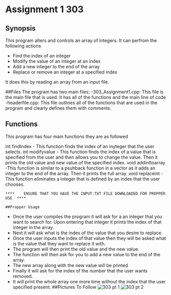 # Assignment 1 303 
## Synopsis 
This program alters and controls an array of
integers. It can perfrom the following actions 
- Find the index of an integer 
- Modify the value of an integer at an index 
- Add a new integer to the end of the array 
- Replace or remove an integer at a specified index 

It does this by reading an array from an input file.

##Files
The program has two main files;
-303_Assignment1.cpp: This file is the main file that is used. It has all of the functions and the main line of code 
-headerfile.cpp: This file outlines all of the functions that are used in the program and clearly defines them with comments. 


## Functions 
This program has four main functions they are as followed

int findIndex
	- This function finds the index of an inyteger that the user selects. 
int modifyvalue 
	- This function finds the index of a value that is specified from the user and then allows you to change the value. Then it prints the old value and new value of the specified index. 
void addinttoarray 
	-This function is similar to a psuhback function in a vector as it adds an integer to the end of the array. Then it prints the full array. 
void replaceint 
	-This function eliminates a integer that is defined by an index that the user chooses. 

	****	ENSURE THAT YOU HAVE THE INPUT.TXT FILE DOWNLOADED FOR PROPPER USE	**** 
	
	##Propper Usage 

- Once the user compiles the program it will ask for a an integer that you want to search for. Upon entering that integer it prints 
the index of that integer in the array. 
- Next it will ask what is the index of the value that you desire to replace. 
- Once the user inputs the index of that value then they will be asked what is the value that they want to replace it with. 
- The program will then print the old value and the new value.
- The function will then ask for you to add a new value to the end of the array. 
- The new array along with the new value will be printed
- Finally it will ask for the index of the number that the user wants removed. 
- It will print the whole array one more time without the index that the user specified present.
##Pictures To Follow 
![303 pt 1 ](https://github.com/user-attachments/assets/621d94a1-9ec7-4c25-86bb-16406c1d40f1)
![303 pt 2 ](https://github.com/user-attachments/assets/5087146a-24fc-48c0-9c8e-94dfb7504898)

